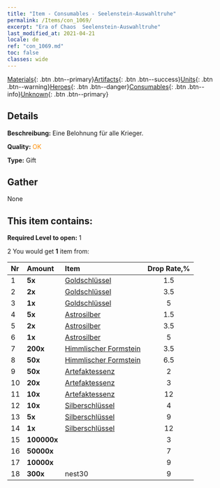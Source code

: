 ```yaml
---
title: "Item - Consumables - Seelenstein-Auswahltruhe"
permalink: /Items/con_1069/
excerpt: "Era of Chaos  Seelenstein-Auswahltruhe"
last_modified_at: 2021-04-21
locale: de
ref: "con_1069.md"
toc: false
classes: wide
---
```

 [Materials](/de/Items/){: .btn .btn--primary}[Artifacts](/de/Items/Artifacts/){: .btn .btn--success}[Units](/de/Items/Units/){: .btn .btn--warning}[Heroes](/de/Items/Heroes/){: .btn .btn--danger}[Consumables](/de/Items/Consumables/){: .btn .btn--info}[Unknown](/de/Items/Unknown/){: .btn .btn--primary}

## Details
 **Beschreibung:** Eine Belohnung für alle Krieger.

 **Quality:** <span style="color: #FF8C00">OK</span>

 **Type:** Gift

## Gather

  None

## This item contains:

 **Required Level to open:** 1

 2 You would get **1** item  from:

  | Nr | Amount |     Item    | Drop Rate,% |
  |:---|:-------|:------------|:---------:|
  | 1 |  **5x** | [Goldschlüssel](/de/Items/con_783/) | 1.5 | 
  | 2 |  **2x** | [Goldschlüssel](/de/Items/con_783/) | 3.5 | 
  | 3 |  **1x** | [Goldschlüssel](/de/Items/con_783/) | 5 | 
  | 4 |  **5x** | [Astrosilber](/de/Items/con_969/) | 1.5 | 
  | 5 |  **2x** | [Astrosilber](/de/Items/con_969/) | 3.5 | 
  | 6 |  **1x** | [Astrosilber](/de/Items/con_969/) | 5 | 
  | 7 |  **200x** | [Himmlischer Formstein](/de/Items/art_188/) | 3.5 | 
  | 8 |  **50x** | [Himmlischer Formstein](/de/Items/art_188/) | 6.5 | 
  | 9 |  **50x** | [Artefaktessenz](/de/Items/con_761/) | 2 | 
  | 10 |  **20x** | [Artefaktessenz](/de/Items/con_761/) | 3 | 
  | 11 |  **10x** | [Artefaktessenz](/de/Items/con_761/) | 12 | 
  | 12 |  **10x** | [Silberschlüssel](/de/Items/con_693/) | 4 | 
  | 13 |  **5x** | [Silberschlüssel](/de/Items/con_693/) | 9 | 
  | 14 |  **1x** | [Silberschlüssel](/de/Items/con_693/) | 12 | 
  | 15 |  **100000x** | <i class="fas fa-coins"/> | 3 | 
  | 16 |  **50000x** | <i class="fas fa-coins"/> | 7 | 
  | 17 |  **10000x** | <i class="fas fa-coins"/> | 9 | 
  | 18 |  **300x** | nest30 | 9 | 
